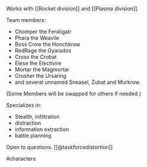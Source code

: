 Works with [[Rocket division]] and [[Plasma division]].

Team members:
- Chomper the Feraligatr
- Phara the Weavile
- Boss Crow the Honchkrow
- RedRage the Gyarados
- Cross the Crobat
- Elese the Electivire
- Mortar the Magmortar
- Crusher the Ursaring
- and several unnamed Sneasel, Zubat and Murkrow.

(Some Members will be swapped for others if needed.)

Specializes in:
- Stealth, infiltration
- distraction
- information extraction
- battle planning

Open to questions. [[@taskforcedistortion]]

#characters 